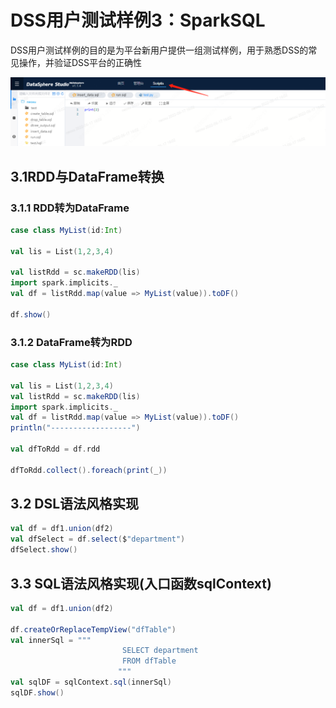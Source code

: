 # DSS用户测试样例3：SparkSQL

DSS用户测试样例的目的是为平台新用户提供一组测试样例，用于熟悉DSS的常见操作，并验证DSS平台的正确性

![img.png](../images/useCase/img.png)

## 3.1RDD与DataFrame转换

### 3.1.1 RDD转为DataFrame

```scala
case class MyList(id:Int)
       
val lis = List(1,2,3,4)
       
val listRdd = sc.makeRDD(lis)
import spark.implicits._
val df = listRdd.map(value => MyList(value)).toDF()
       
df.show()
```

### 3.1.2 DataFrame转为RDD

```scala
case class MyList(id:Int)
       
val lis = List(1,2,3,4)
val listRdd = sc.makeRDD(lis)
import spark.implicits._
val df = listRdd.map(value => MyList(value)).toDF()
println("------------------")
       
val dfToRdd = df.rdd
       
dfToRdd.collect().foreach(print(_))
```

## 3.2 DSL语法风格实现

```scala
val df = df1.union(df2)
val dfSelect = df.select($"department")
dfSelect.show()
```

## 3.3 SQL语法风格实现(入口函数sqlContext)

```scala
val df = df1.union(df2)
       
df.createOrReplaceTempView("dfTable")
val innerSql = """
                         SELECT department
                         FROM dfTable
                        """
val sqlDF = sqlContext.sql(innerSql)
sqlDF.show()
```

